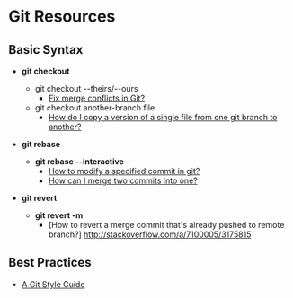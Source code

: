 # Git Resources

## Basic Syntax

- **git checkout**
    - git checkout --theirs/--ours
        - [Fix merge conflicts in Git?](http://stackoverflow.com/a/3407920/3175815)
    - git checkout another-branch file
        - [How do I copy a version of a single file from one git branch to another?](http://stackoverflow.com/questions/307579/how-do-i-copy-a-version-of-a-single-file-from-one-git-branch-to-another)

- **git rebase**
    - **git rebase --interactive**
        - [How to modify a specified commit in git?](http://stackoverflow.com/questions/1186535/how-to-modify-a-specified-commit-in-git)
        - [How can I merge two commits into one?](http://stackoverflow.com/questions/2563632/how-can-i-merge-two-commits-into-one)

- **git revert**
    - **git revert -m <parent-number> <commit>**
        - [How to revert a merge commit that's already pushed to remote branch?] http://stackoverflow.com/a/7100005/3175815

## Best Practices

- [A Git Style Guide](https://github.com/agis-/git-style-guide)
